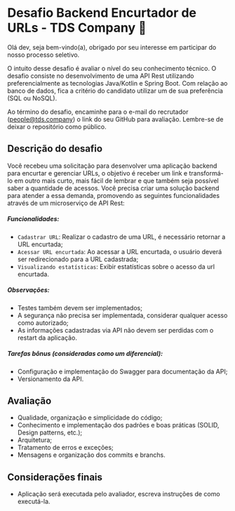 <h1> Desafio Backend Encurtador de URLs - TDS Company 🚀 </h1>

Olá dev, seja bem-vindo(a), obrigado por seu interesse em participar do nosso processo seletivo.

O intuito desse desafio é avaliar o nível do seu conhecimento técnico. O desafio consiste no desenvolvimento de uma API Rest utilizando preferencialmente as tecnologias Java/Kotlin e Spring Boot. Com relação ao banco de dados, fica a critério do candidato utilizar um de sua preferência (SQL ou NoSQL).

Ao término do desafio, encaminhe para o e-mail do recrutador (people@tds.company) o link do seu GitHub para avaliação. Lembre-se de deixar o repositório como público.

<h2> Descrição do desafio </h2>

Você recebeu uma solicitação para desenvolver uma aplicação backend para encurtar e gerenciar URLs, o objetivo é receber um link e transformá-lo em outro mais curto, mais fácil de lembrar e que também seja possível saber a quantidade de acessos. Você precisa criar uma solução backend para atender a essa demanda, promovendo as seguintes funcionalidades através de um microserviço de API Rest:
 
<h5> Funcionalidades: </h5> 

- `Cadastrar URL`: Realizar o cadastro de uma URL, é necessário retornar a URL encurtada;
- `Acessar URL encurtada`: Ao acessar a URL encurtada, o usuário deverá ser redirecionado para a URL cadastrada;
- `Visualizando estatísticas`: Exibir estatísticas sobre o acesso da url encurtada.

<h5> Observações: </h5> 

- Testes também devem ser implementados;
- A segurança não precisa ser implementada, considerar qualquer acesso como autorizado;
- As informações cadastradas via API não devem ser perdidas com o restart da aplicação.

<h5> Tarefas bônus (consideradas como um diferencial): </h5>

- Configuração e implementação do Swagger para documentação da API;
- Versionamento da API.

<h2> Avaliação </h2>

- Qualidade, organização e simplicidade do código;
- Conhecimento e implementação dos padrões e boas práticas (SOLID, Design patterns, etc.);
- Arquitetura;
- Tratamento de erros e exceções;
- Mensagens e organização dos commits e branchs.

<h2> Considerações finais </h2>

- Aplicação será executada pelo avaliador, escreva instruções de como executá-la.




